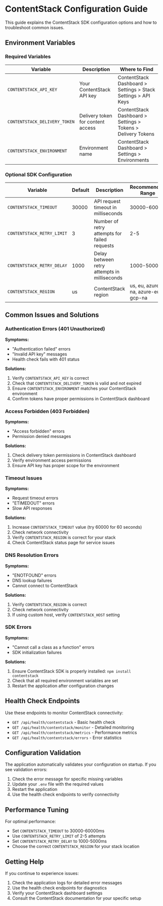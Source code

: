 # ContentStack Configuration Guide

This guide explains the ContentStack SDK configuration options and how to troubleshoot common issues.

## Environment Variables

### Required Variables

| Variable                      | Description                       | Where to Find                                                 |
| ----------------------------- | --------------------------------- | ------------------------------------------------------------- |
| `CONTENTSTACK_API_KEY`        | Your ContentStack API key         | ContentStack Dashboard > Settings > Stack Settings > API Keys |
| `CONTENTSTACK_DELIVERY_TOKEN` | Delivery token for content access | ContentStack Dashboard > Settings > Tokens > Delivery Tokens  |
| `CONTENTSTACK_ENVIRONMENT`    | Environment name                  | ContentStack Dashboard > Settings > Environments              |

### Optional SDK Configuration

| Variable                   | Default | Description                                  | Recommended Range                  |
| -------------------------- | ------- | -------------------------------------------- | ---------------------------------- |
| `CONTENTSTACK_TIMEOUT`     | 30000   | API request timeout in milliseconds          | 30000-60000                        |
| `CONTENTSTACK_RETRY_LIMIT` | 3       | Number of retry attempts for failed requests | 2-5                                |
| `CONTENTSTACK_RETRY_DELAY` | 1000    | Delay between retry attempts in milliseconds | 1000-5000                          |
| `CONTENTSTACK_REGION`      | us      | ContentStack region                          | us, eu, azure-na, azure-eu, gcp-na |

## Common Issues and Solutions

### Authentication Errors (401 Unauthorized)

**Symptoms:**

- "Authentication failed" errors
- "Invalid API key" messages
- Health check fails with 401 status

**Solutions:**

1. Verify `CONTENTSTACK_API_KEY` is correct
2. Check that `CONTENTSTACK_DELIVERY_TOKEN` is valid and not expired
3. Ensure `CONTENTSTACK_ENVIRONMENT` matches your ContentStack environment
4. Confirm tokens have proper permissions in ContentStack dashboard

### Access Forbidden (403 Forbidden)

**Symptoms:**

- "Access forbidden" errors
- Permission denied messages

**Solutions:**

1. Check delivery token permissions in ContentStack dashboard
2. Verify environment access permissions
3. Ensure API key has proper scope for the environment

### Timeout Issues

**Symptoms:**

- Request timeout errors
- "ETIMEDOUT" errors
- Slow API responses

**Solutions:**

1. Increase `CONTENTSTACK_TIMEOUT` value (try 60000 for 60 seconds)
2. Check network connectivity
3. Verify `CONTENTSTACK_REGION` is correct for your stack
4. Check ContentStack status page for service issues

### DNS Resolution Errors

**Symptoms:**

- "ENOTFOUND" errors
- DNS lookup failures
- Cannot connect to ContentStack

**Solutions:**

1. Verify `CONTENTSTACK_REGION` is correct
2. Check network connectivity
3. If using custom host, verify `CONTENTSTACK_HOST` setting

### SDK Errors

**Symptoms:**

- "Cannot call a class as a function" errors
- SDK initialization failures

**Solutions:**

1. Ensure ContentStack SDK is properly installed: `npm install contentstack`
2. Check that all required environment variables are set
3. Restart the application after configuration changes

## Health Check Endpoints

Use these endpoints to monitor ContentStack connectivity:

- `GET /api/health/contentstack` - Basic health check
- `GET /api/health/contentstack/monitor` - Detailed monitoring
- `GET /api/health/contentstack/metrics` - Performance metrics
- `GET /api/health/contentstack/errors` - Error statistics

## Configuration Validation

The application automatically validates your configuration on startup. If you see validation errors:

1. Check the error message for specific missing variables
2. Update your `.env` file with the required values
3. Restart the application
4. Use the health check endpoints to verify connectivity

## Performance Tuning

For optimal performance:

- Set `CONTENTSTACK_TIMEOUT` to 30000-60000ms
- Use `CONTENTSTACK_RETRY_LIMIT` of 2-5 attempts
- Set `CONTENTSTACK_RETRY_DELAY` to 1000-5000ms
- Choose the correct `CONTENTSTACK_REGION` for your stack location

## Getting Help

If you continue to experience issues:

1. Check the application logs for detailed error messages
2. Use the health check endpoints for diagnostics
3. Verify your ContentStack dashboard settings
4. Consult the ContentStack documentation for your specific setup
